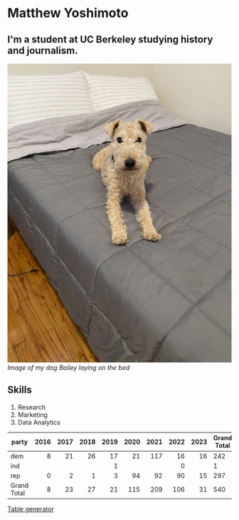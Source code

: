 # Matthew Yoshimoto
## I'm a student at UC Berkeley studying history and journalism.

!['My dog Bailey','My dog Bailey lays on the bed'](/bailey.jpeg)<br/>
*Image of my dog Bailey laying on the bed*

## Skills
1.  Research
2.  Marketing
3.  Data Analytics


| party       	| 2016 	| 2017 	| 2018 	| 2019 	| 2020 	| 2021 	| 2022 	| 2023 	| Grand Total 	|
|-------------	|-----:	|-----:	|-----:	|-----:	|-----:	|-----:	|-----:	|-----:	|-------------	|
| dem         	|    8 	|   21 	|   26 	|   17 	|   21 	|  117 	|   16 	|   16 	|         242 	|
| ind         	|      	|      	|      	|    1 	|      	|      	|    0 	|      	|           1 	|
| rep         	|    0 	|    2 	|    1 	|    3 	|   94 	|   92 	|   90 	|   15 	|         297 	|
| Grand Total 	|    8 	|   23 	|   27 	|   21 	|  115 	|  209 	|  106 	|   31 	|         540 	|

[Table generator](https://www.tablesgenerator.com/markdown_tables)
